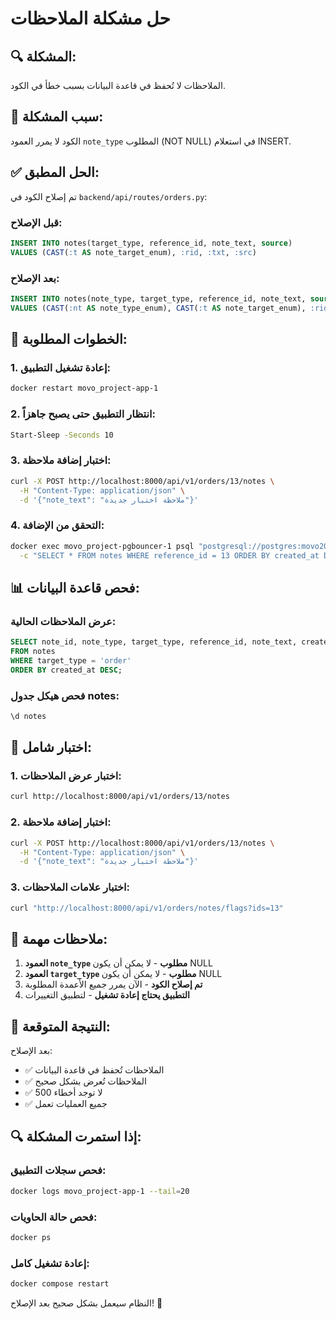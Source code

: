 # حل مشكلة الملاحظات

## 🔍 **المشكلة:**
الملاحظات لا تُحفظ في قاعدة البيانات بسبب خطأ في الكود.

## 🐛 **سبب المشكلة:**
الكود لا يمرر العمود `note_type` المطلوب (NOT NULL) في استعلام INSERT.

## ✅ **الحل المطبق:**
تم إصلاح الكود في `backend/api/routes/orders.py`:

### **قبل الإصلاح:**
```sql
INSERT INTO notes(target_type, reference_id, note_text, source)
VALUES (CAST(:t AS note_target_enum), :rid, :txt, :src)
```

### **بعد الإصلاح:**
```sql
INSERT INTO notes(note_type, target_type, reference_id, note_text, source)
VALUES (CAST(:nt AS note_type_enum), CAST(:t AS note_target_enum), :rid, :txt, :src)
```

## 🔧 **الخطوات المطلوبة:**

### 1. **إعادة تشغيل التطبيق:**
```bash
docker restart movo_project-app-1
```

### 2. **انتظار التطبيق حتى يصبح جاهزاً:**
```bash
Start-Sleep -Seconds 10
```

### 3. **اختبار إضافة ملاحظة:**
```bash
curl -X POST http://localhost:8000/api/v1/orders/13/notes \
  -H "Content-Type: application/json" \
  -d '{"note_text": "ملاحظة اختبار جديدة"}'
```

### 4. **التحقق من الإضافة:**
```bash
docker exec movo_project-pgbouncer-1 psql "postgresql://postgres:movo2025@pgbouncer:6432/movo_system" \
  -c "SELECT * FROM notes WHERE reference_id = 13 ORDER BY created_at DESC;"
```

## 📊 **فحص قاعدة البيانات:**

### **عرض الملاحظات الحالية:**
```sql
SELECT note_id, note_type, target_type, reference_id, note_text, created_at, source 
FROM notes 
WHERE target_type = 'order' 
ORDER BY created_at DESC;
```

### **فحص هيكل جدول notes:**
```sql
\d notes
```

## 🧪 **اختبار شامل:**

### **1. اختبار عرض الملاحظات:**
```bash
curl http://localhost:8000/api/v1/orders/13/notes
```

### **2. اختبار إضافة ملاحظة:**
```bash
curl -X POST http://localhost:8000/api/v1/orders/13/notes \
  -H "Content-Type: application/json" \
  -d '{"note_text": "ملاحظة اختبار جديدة"}'
```

### **3. اختبار علامات الملاحظات:**
```bash
curl "http://localhost:8000/api/v1/orders/notes/flags?ids=13"
```

## 📝 **ملاحظات مهمة:**

1. **العمود `note_type` مطلوب** - لا يمكن أن يكون NULL
2. **العمود `target_type` مطلوب** - لا يمكن أن يكون NULL
3. **تم إصلاح الكود** - الآن يمرر جميع الأعمدة المطلوبة
4. **التطبيق يحتاج إعادة تشغيل** - لتطبيق التغييرات

## 🎯 **النتيجة المتوقعة:**

بعد الإصلاح:
- ✅ الملاحظات تُحفظ في قاعدة البيانات
- ✅ الملاحظات تُعرض بشكل صحيح
- ✅ لا توجد أخطاء 500
- ✅ جميع العمليات تعمل

## 🔍 **إذا استمرت المشكلة:**

### **فحص سجلات التطبيق:**
```bash
docker logs movo_project-app-1 --tail=20
```

### **فحص حالة الحاويات:**
```bash
docker ps
```

### **إعادة تشغيل كامل:**
```bash
docker compose restart
```

النظام سيعمل بشكل صحيح بعد الإصلاح! 🚀
